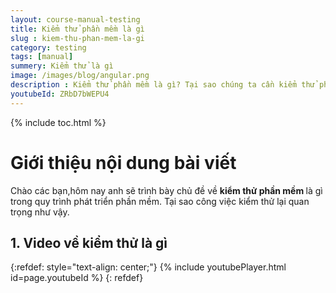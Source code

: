 ```yaml
---
layout: course-manual-testing
title: Kiểm thử phần mềm là gì
slug : kiem-thu-phan-mem-la-gi
category: testing
tags: [manual]
summery: Kiểm thử là gì 
image: /images/blog/angular.png
description : Kiểm thử phần mềm là gì? Tại sao chúng ta cần kiểm thử phần mềm trong làm lập trình.
youtubeId: ZRbD7bWEPU4
---
```


{% include toc.html %}

# **Giới thiệu nội dung bài viết**

Chào các bạn,hôm nay anh sẽ trình bày chủ đề về <b> kiểm thử phần mềm </b> là gì trong quy trình phát triển phần mềm. Tại sao công việc kiểm thử lại quan trọng như vậy.


## **1. Video về kiểm thử là gì**

{:refdef: style="text-align: center;"}
{% include youtubePlayer.html id=page.youtubeId %}
{: refdef}



